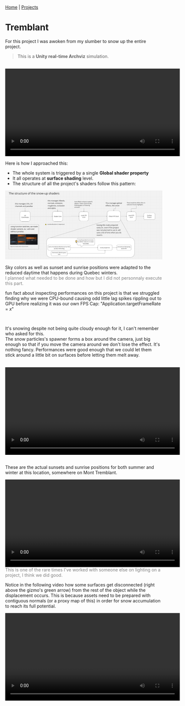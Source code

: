 [Home](index.md) | [Projects](Projects.md) 

# Tremblant

For this project I was awoken from my slumber to snow up the entire project. 

>This is a **Unity real-time Archviz** simulation.

<br/>

<video controls width="560" style="display: block; margin: 0 auto;">
  <source src="Projects/Tremblant/PortfolioTremblant.mp4" type="video/mp4">
</video>
<span style="color: gray;"></span>  


Here is how I approached this:  
- The whole system is triggered by a single **Global shader property**  
- It all operates at **surface shading** level.  
- The structure of all the project's shaders follow this pattern:  
<img src="Projects/Tremblant/StructureofSnowup.PNG" alt="Structure" style="height: auto; width: auto">  
<span style="color: gray;"></span>

<br/>

Sky colors as well as sunset and sunrise positions were adapted to the reduced daytime that happens during Quebec winters.  
 <span style="color: gray;">I planned what needed to be done and how but I did not personnaly execute this part. </span>

fun fact about inspecting performances on this project is that we struggled finding why we were CPU-bound causing odd little lag spikes rippling out to GPU before realizing it was our own FPS Cap: "Application.targetFrameRate = *x*"



<br/>

It's snowing despite not being quite cloudy enough for it, I can't remember who asked for this.   
The snow particles's spawner forms a box around the camera, just big enough so that if you move the camera around we don't lose the effect. It's nothing fancy. Performances were good enough that we could let them stick around a little bit on surfaces before letting them melt away.  

<br/>

<video controls width="560" style="display: block; margin: 0 auto;">
  <source src="Projects/Tremblant/PortfolioTremblant2.mp4" type="video/mp4">
</video>
<span style="color: gray;"></span>  

<br/>

These are the actual sunsets and sunrise positions for both summer and winter at this location, somewhere on Mont Tremblant.  

<video controls width="560" style="display: block; margin: 0 auto;">
  <source src="Projects/Tremblant/PortfolioTremblant3.mp4" type="video/mp4">
</video>
<span style="color: gray;">This is one of the rare times I've worked with someone else on lighting on a project, I think we did good.</span>  

<br/>

Notice in the following video how some surfaces get disconnected (right above the gizmo's green arrow) from the rest of the object while the displacement occurs. This is because assets need to be prepared with contiguous normals (or a proxy map of this) in order for snow accumulation to reach its full potential.  

<video controls width="560" style="display: block; margin: 0 auto;">
  <source src="Projects/Tremblant/Snow.mp4" type="video/mp4">
</video>
<span style="color: gray;"></span>  

<br/>

